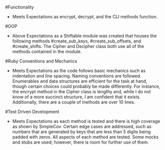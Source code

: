 #Functionality
* Meets Expectations as encrypt, decrypt, and the CLI methods function.

#OOP
* Above Expectations as a Shiftable module was created that houses the
following methods #create_sub_keys, #create_sub_offsets, and #create_shifts.
The Cipher and Decipher class both use all of the methods contained in the
module.  

#Ruby Conventions and Mechanics
* Meets Expectations as the code follows basic mechanics such as indentation
and line spacing.  Naming conventions are followed.  Enumerables and data
structures are efficient for the task at hand, though certain choices could
probably be made differently.  For instance, the encrypt method in the
Cipher class is lengthy and, while I do not know of a more succinct structure,
I am confident that it exists.  Additionally, there are a couple of methods
are over 10 lines.  

#Test Driven Development
* Meets Expectations as each method is tested and there is high coverage as
shown by SimpleCov.  Certain edge cases are addressed, such as numbers that are
generated by keys that are less than 5 digits being padded with zeros.  All
aspects of each method are tested.  Some mocks and stubs are used; however, there
is room for further use of them.  

